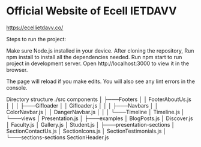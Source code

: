 # Official Website of Ecell IETDAVV 
https://ecellietdavv.co/

Steps to run the project:

Make sure Node.js installed in your device.
After cloning the repository, Run npm install to install all the dependencies needed.
Run npm start to run project in development server.
Open http://localhost:3000 to view it in the browser.

The page will reload if you make edits.
You will also see any lint errors in the console.

Directory structure ./src
components
│   ├───Footers
│   │       FooterAboutUs.js
│   │
│   ├───Gifloader
│   │       Gifloader.js
│   │
│   ├───Navbars
│   │       ColorNavbar.js
│   │       DangerNavbar.js
│   │
│   └───Timeline
│           Timeline.js
│
└───views
    │   Presentation.js
    │
    ├───examples
    │       BlogPosts.js
    │       Discover.js
    │       Faculty.js
    │       Gallery.js
    │       Student.js
    │
    ├───presentation-sections
    │       SectionContactUs.js
    │       SectionIcons.js
    │       SectionTestimonials.js
    │
    └───sections-sections
            SectionHeader.js
